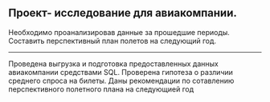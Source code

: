 ## Проект- исследование для авиакомпании.

Необходимо проанализировав данные за прошедшие периоды.  Составить перспективный план полетов на следующий год.
____________________________
Проведена выгрузка и подготовка предоставленных данных авиакомпании средствами SQL. Проверена гипотеза о различии среднего спроса на билеты.
Даны рекомендации по сотавлению перспективного полетного плана на следующией год
